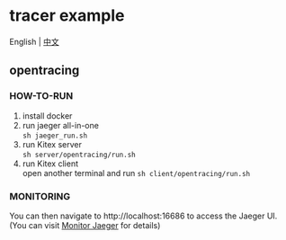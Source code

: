 # tracer example
English | [中文](./README_CN.md)
## opentracing
### HOW-TO-RUN
1. install docker
2. run jaeger all-in-one   
`sh jaeger_run.sh`
3. run Kitex server   
`sh server/opentracing/run.sh`
4. run Kitex client   
open another terminal and run `sh client/opentracing/run.sh`
### MONITORING
You can then navigate to http://localhost:16686 to access the Jaeger UI. (You can visit [Monitor Jaeger](https://www.jaegertracing.io/docs/1.24/monitoring/) for details)